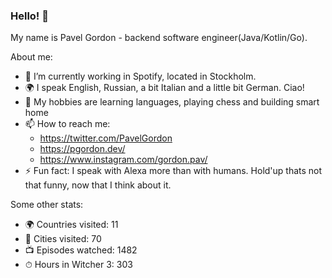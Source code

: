 ### Hello! 👋

My name is Pavel Gordon - backend software engineer(Java/Kotlin/Go). 

About me: 
- 🔭 I’m currently working in Spotify, located in Stockholm.
- 🌍 I speak English, Russian, a bit Italian and a little bit German. Ciao!
- 💬 My hobbies are learning languages, playing chess and building smart home
- 📫 How to reach me: 
  - https://twitter.com/PavelGordon 
  - https://pgordon.dev/ 
  - https://www.instagram.com/gordon.pav/
- ⚡ Fun fact: I speak with Alexa more than with humans. Hold'up thats not that funny, now that I think about it.


Some other stats:
- 🌍 Countries visited: 11
- 🌇 Cities visited: 70
- 📺 Episodes watched: 1482
- ⏱ Hours in Witcher 3: 303
<!--
**pavelgordon/pavelgordon** is a ✨ _special_ ✨ repository because its `README.md` (this file) appears on your GitHub profile.

Here are some ideas to get you started:

- 🔭 I’m currently working on ...
- 🌱 I’m currently learning ...
- 👯 I’m looking to collaborate on ...
- 🤔 I’m looking for help with ...
- 💬 Ask me about ...
- 📫 How to reach me: ...
- 😄 Pronouns: ...
- ⚡ Fun fact: ...
-->
